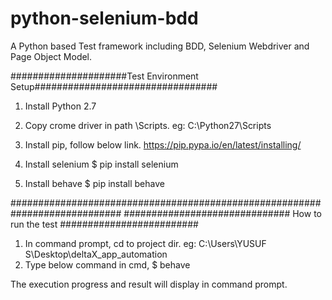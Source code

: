 # python-selenium-bdd
A Python based Test framework including BDD, Selenium Webdriver and Page Object Model.

#####################Test Environment Setup#################################

1. Install Python 2.7
2. Copy crome driver in path <Python dir>\Scripts. eg: C:\Python27\Scripts
3. Install pip, follow below link.
    https://pip.pypa.io/en/latest/installing/

4. Install selenium
    $ pip install selenium

5. Install behave
    $ pip install behave

############################################################################
############################## How to run the test #########################

1. In command prompt, cd to project dir. eg: C:\Users\YUSUF S\Desktop\deltaX_app_automation
2. Type below command in cmd,
       $ behave


The execution progress and result will display in command prompt.
